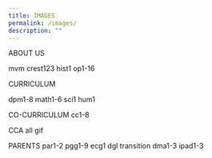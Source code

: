 ```yaml
---
title: IMAGES
permalink: /images/
description: ""
---
```

ABOUT US

mvm
crest123
hist1
op1-16

CURRICULUM

dpm1-8
math1-6
sci1
hum1

CO-CURRICULUM
cc1-8

CCA
all gif

PARENTS
par1-2
pgg1-9
ecg1
dgl
transition
dma1-3
ipad1-3